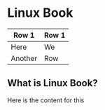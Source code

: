 # Linux Book

| Row 1   | Row 1 |
|---------|-------|
| Here    | We    |
| Another | Row   |


## What is Linux Book?
Here is the content for this